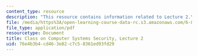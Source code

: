 ```yaml
---
content_type: resource
description: "This resource contains information related to Lecture 2.\r\n"
file: /media/https%3A/open-learning-course-data-rc.s3.amazonaws.com/6-858-computer-systems-security-fall-2014/76e4b3b4cd463e82c7c58361ed93fd29_MIT6_858F14_lec2.pdf
file_type: application/pdf
resourcetype: Document
title: Class on Computer Systems Security, Lecture 2
uid: 76e4b3b4-cd46-3e82-c7c5-8361ed93fd29
---
```

